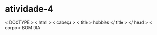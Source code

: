 # atividade-4
< DOCTYPE >
< html >
< cabeça >
< title > hobbies </ title >
</ head >
< corpo >
BOM DIA
</body>
</html>
